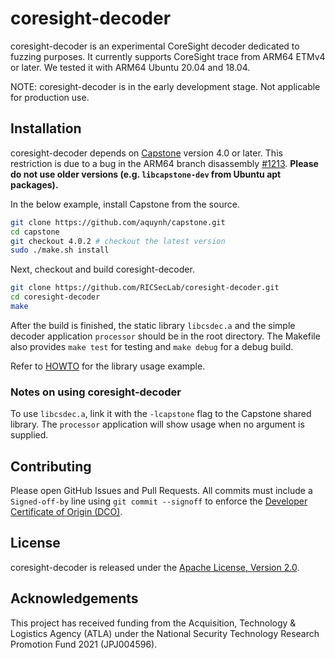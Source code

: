 # coresight-decoder

coresight-decoder is an experimental CoreSight decoder dedicated to fuzzing purposes. It currently supports CoreSight trace from ARM64 ETMv4 or later. We tested it with ARM64 Ubuntu 20.04 and 18.04.

NOTE: coresight-decoder is in the early development stage. Not applicable for production use.

## Installation

coresight-decoder depends on [Capstone](https://github.com/aquynh/capstone) version 4.0 or later. This restriction is due to a bug in the ARM64 branch disassembly [#1213](https://github.com/aquynh/capstone/pull/1213). **Please do not use older versions (e.g. `libcapstone-dev` from Ubuntu apt packages).**

In the below example, install Capstone from the source.

```bash
git clone https://github.com/aquynh/capstone.git
cd capstone
git checkout 4.0.2 # checkout the latest version
sudo ./make.sh install
```

Next, checkout and build coresight-decoder.

```bash
git clone https://github.com/RICSecLab/coresight-decoder.git
cd coresight-decoder
make
```

After the build is finished, the static library `libcsdec.a` and the simple decoder application `processor` should be in the root directory.
The Makefile also provides `make test` for testing and `make debug` for a debug build.

Refer to [HOWTO](HOWTO.md) for the library usage example.

### Notes on using coresight-decoder

To use `libcsdec.a`, link it with the `-lcapstone` flag to the Capstone shared library. The `processor` application will show usage when no argument is supplied.

## Contributing

Please open GitHub Issues and Pull Requests. All commits must include a `Signed-off-by` line using `git commit --signoff` to enforce the [Developer Certificate of Origin (DCO)](https://developercertificate.org).

## License

coresight-decoder is released under the [Apache License, Version 2.0](https://opensource.org/licenses/Apache-2.0).

## Acknowledgements

This project has received funding from the Acquisition, Technology & Logistics Agency (ATLA) under the National Security Technology Research Promotion Fund 2021 (JPJ004596).
